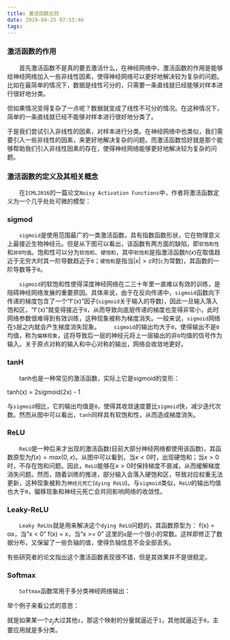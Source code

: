```yaml
---
title: 激活函数比较
date: 2019-04-25 07:53:46
tags:
---
```

### 激活函数的作用

&emsp;&emsp;首先激活函数不是真的要去激活什么，在神经网络中，激活函数的作用是能够给神经网络加入一些非线性因素，使得神经网络可以更好地解决较为复杂的问题。比如在最简单的情况下，数据是线性可分的，只需要一条直线就已经能够对样本进行很好地分类。

但如果情况变得复杂了一点呢？数据就变成了线性不可分的情况。在这种情况下，简单的一条直线就已经不能够对样本进行很好地分类了。

于是我们尝试引入非线性的因素，对样本进行分类。在神经网络中也类似，我们需要引入一些非线性的因素，来更好地解决复杂的问题。而激活函数恰好就是那个能够帮助我们引入非线性因素的存在，使得神经网络能够更好地解决较为复杂的问题。

### 激活函数的定义及其相关概念

&emsp;&emsp;在`ICML2016`的一篇论文`Noisy Activation Functions`中，作者将激活函数定义为一个几乎处处可微的模型：

### sigmod

&emsp;&emsp;`sigmoid`是使用范围最广的一类激活函数，具有指数函数形状，它在物理意义上最接近生物神经元。但是从下图可以看出，该函数有两方面的缺陷，即`软饱和性`和`非0均值`。饱和性可以分为`软饱和`、`硬饱和`，其中`软饱和`是指激活函数$h(x)$在取值趋近于无穷大时其一阶导数趋近于`0`；`硬饱和`是指当$|x| > c$时(`c`为常数)，其函数的一阶导数等于`0`。

&emsp;&emsp;`sigmoid`的软饱和性使得深度神经网络在二三十年里一直难以有效的训练，是阻碍神经网络发展的重要原因。具体来说，由于在反向传递中，`sigmoid`函数向下传递的梯度包含了一个“f'(x)”因子(`sigmoid`关于输入的导数)，因此一旦输入落入饱和区，“f'(x)”就变得接近于`0`，从而导致向底层传递的梯度也变得非常小，此时网络参数很难得到有效训练，这种现象被称为梯度消失。一般来说，`sigmoid`网络在`5`层之内就会产生梯度消失现象。
&emsp;&emsp;`sigmoid`的输出均大于`0`，使得输出不是`0`均值，称为`偏移现象`，这将导致后一层的神经元将上一层输出的非`0`均值的信号作为输入。关于原点对称的输入和中心对称的输出，网络会收敛地更好。

### tanH

&emsp;&emsp;tanh也是一种常见的激活函数，实际上它是sigmoid的变形：

tanh(x) = 2sigmoid(2x) - 1

与`sigmoid`相比，它的输出均值是`0`，使得其收敛速度要比`sigmoid`快，减少迭代次数。然而从图中可以看出，`tanh`同样具有软饱和性，从而造成梯度消失。

### ReLU

&emsp;&emsp;`ReLU`是一种后来才出现的激活函数(目前大部分神经网络都使用该函数)，其函数原型为$f(x) = max(0, x)$。从图中可以看到，当$x < 0$时，出现硬饱和；当$x > 0$时，不存在饱和问题。因此，`ReLU`能够在$x > 0$时保持梯度不衰减，从而缓解梯度消失问题。然而，随着训练的推进，部分输入会落入硬饱和区，导致对应权重无法更新，这种现象被称为`神经元死亡`(`dying ReLU`)。与`sigmoid`类似，`ReLU`的输出均值也大于`0`，偏移现象和神经元死亡会共同影响网络的收敛性。

### Leaky-ReLU

&emsp;&emsp;`Leaky ReLUs`就是用来解决这个`dying ReLU`问题的，其函数原型为：
f(x) = αx，当“x < 0”
f(x) = x，当“x >= 0”
这里的`α`是一个很小的常数。这样即修正了数据分布，又保留了一些负轴的值，使得负轴信息不会全部丢失。

有些研究者的论文指出这个激活函数表现很不错，但是其效果并不是很稳定。

### Softmax

&emsp;&emsp;`Softmax`函数常用于多分类神经网络输出：

举个例子来看公式的意思：

就是如果某一个$z_j$大过其他`z`，那这个映射的分量就逼近于`1`，其他就逼近于`0`，主要应用就是多分类。